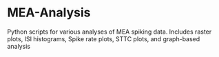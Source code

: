 # MEA-Analysis
Python scripts for various analyses of MEA spiking data. Includes raster plots, ISI histograms, Spike rate plots, STTC plots, and graph-based analysis
